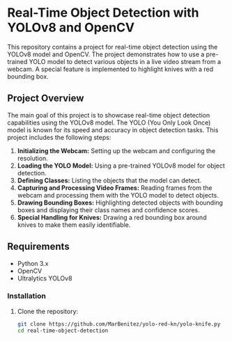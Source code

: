 # Real-Time Object Detection with YOLOv8 and OpenCV

This repository contains a project for real-time object detection using the YOLOv8 model and OpenCV. The project demonstrates how to use a pre-trained YOLO model to detect various objects in a live video stream from a webcam. A special feature is implemented to highlight knives with a red bounding box.

## Project Overview

The main goal of this project is to showcase real-time object detection capabilities using the YOLOv8 model. The YOLO (You Only Look Once) model is known for its speed and accuracy in object detection tasks. This project includes the following steps:

1. **Initializing the Webcam:** Setting up the webcam and configuring the resolution.
2. **Loading the YOLO Model:** Using a pre-trained YOLOv8 model for object detection.
3. **Defining Classes:** Listing the objects that the model can detect.
4. **Capturing and Processing Video Frames:** Reading frames from the webcam and processing them with the YOLO model to detect objects.
5. **Drawing Bounding Boxes:** Highlighting detected objects with bounding boxes and displaying their class names and confidence scores.
6. **Special Handling for Knives:** Drawing a red bounding box around knives to make them easily identifiable.

## Requirements

- Python 3.x
- OpenCV
- Ultralytics YOLOv8

### Installation

1. Clone the repository:
   ```bash
   git clone https://github.com/MarBenitez/yolo-red-kn/yolo-knife.py
   cd real-time-object-detection
